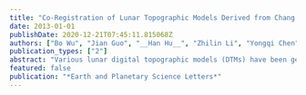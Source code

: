 ```yaml
---
title: "Co-Registration of Lunar Topographic Models Derived from Chang'E-1, SELENE, and LRO Laser Altimeter Data Based on a Novel Surface Matchingmethod"
date: 2013-01-01
publishDate: 2020-12-21T07:45:11.815068Z
authors: ["Bo Wu", "Jian Guo", "__Han Hu__", "Zhilin Li", "Yongqi Chen"]
publication_types: ["2"]
abstract: "Various lunar digital topographic models (DTMs) have been generated from the data collected from earlier and recent lunar missions. There are usually inconsistencies among them due to differences in sensor configurations, data acquisition periods, and production techniques. To obtain maximum value for science and exploration, the multi-source lunar topographic datasets must be co-registered in a common reference frame. Only such an effort will ensure the proper calibration, registration, and analysis of the datasets, which in turn will permit the full comparative and synergistic use of them. This study presents a multi-feature-based surface matching method for the co-registration of multiple lunar DTMs that incorporates feature points, lines, and surface patches in surface matching to guarantee robust surface correspondence. A combined adjustment model is developed for the determination of seven transformation parameters (one scale factor, three rotations, and three translations), from which the multiple DTMs could be co-registered. The lunar DTMs derived from the Chang'E-1, SELENE, and LRO laser altimeter data in the Apollo 15 landing area and the Sinus Iridum area are examined in this study. Small offsets were found among the Chang'E-1, SELENE, and LRO DTMs. Through experimental analysis, the developed multi-feature-based method was proven able to effectively co-register multiple lunar DTMs. The performances of the multi-feature-based surface matching method were compared with the point-based method, and the former was proven to be superior to the latter."
featured: false
publication: "*Earth and Planetary Science Letters*"
---
```


